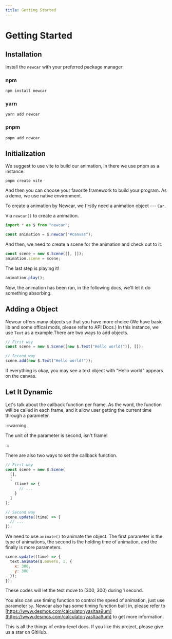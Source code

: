 ```yaml
---
title: Getting Started
---
```


# Getting Started <Badge type="tip" text="^0.6.0" />

## Installation

Install the `newcar` with your preferred package manager:

### npm

```shell
npm install newcar
```

### yarn

```shell
yarn add newcar
```

### pnpm

```shell
pnpm add newcar
```

## Initialization

We suggest to use vite to build our animation, in there we use pnpm as a instance.

```shell
pnpm create vite
```

And then you can choose your favorite framework to build your program. As a demo, we use native environment.

To create a animation by Newcar, we firstly need a animation object --- `Car`.

Via `newcar()` to create a animation.

```javascript
import * as $ from "newcar";

const animation = $.newcar("#canvas");
```

And then, we need to create a scene for the animation and check out to it.

```javascript
const scene = new $.Scene([], []);
animation.scene = scene;
```

The last step is playing it!

```javascript
animation.play();
```

Now, the animation has been ran, in the following docs, we'll let it do something absorbing.

## Adding a Object

Newcar offers many objects so that you have more choice (We have basic lib and some offical mods, please refer to API Docs.) In this instance, we use `Text` as a example.There are two ways to add objects.

```javascript
// First way
const scene = new $.Scene([new $.Text("Hello world!")], []);

// Second way
scene.add(new $.Text("Hello world!"));
```

If everything is okay, you may see a text object with "Hello world" appears on the canvas.

## Let It Dynamic

Let's talk about the callback function per frame. As the word, the function will be called in each frame, and it allow user getting the current time through a parameter.

:::warning

The unit of the parameter is second, isn't frame!

:::

There are also two ways to set the callback function.

```javascript
// First way
const scene = new $.Scene(
  [],
  [
    (time) => {
      // ...
    }
  ]
);

// Second way
scene.update((time) => {
  // ...
});
```

We need to use `animate()` to animate the object. The first parameter is the type of animations, the second is the holding time of animation, and the finally is more parameters.

```javascript
scene.update((time) => {
  text.animate($.moveTo, 1, {
    x: 300,
    y: 300
  });
});
```

These codes will let the text move to (300, 300) during 1 second.

You also can use timing function to control the speed of animation, just use parameter `by`. Newcar also has some timing function built in, please refer to [https://www.desmos.com/calculator/yasltaa9um](https://www.desmos.com/calculator/yasltaa9um) to get more information.

This is all the things of entry-level docs. If you like this project, please give us a star on GitHub.
